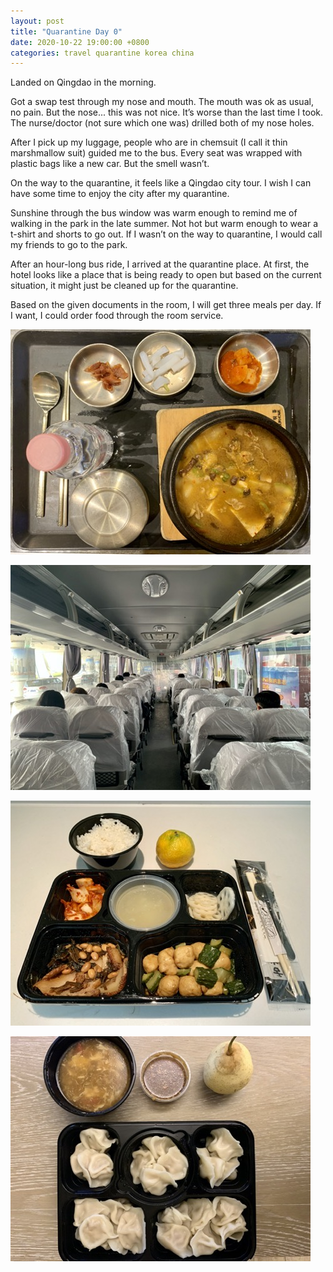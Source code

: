 ```yaml
---
layout: post
title: "Quarantine Day 0"
date: 2020-10-22 19:00:00 +0800
categories: travel quarantine korea china
---
```

Landed on Qingdao in the morning. 

Got a swap test through my nose and mouth. The mouth was ok as usual, no pain. But the nose... this was not nice. It’s worse than the last time I took. The nurse/doctor (not sure which one was) drilled both of my nose holes.

After I pick up my luggage, people who are in chemsuit (I call it thin marshmallow suit) guided me to the bus. Every seat was wrapped with plastic bags like a new car. But the smell wasn’t.

On the way to the quarantine, it feels like a Qingdao city tour. I wish I can have some time to enjoy the city after my quarantine.

Sunshine through the bus window was warm enough to remind me of walking in the park in the late summer. Not hot but warm enough to wear a t-shirt and shorts to go out. If I wasn’t on the way to quarantine, I would call my friends to go to the park.

After an hour-long bus ride, I arrived at the quarantine place. At first, the hotel looks like a place that is being ready to open but based on the current situation, it might just be cleaned up for the quarantine.

Based on the given documents in the room, I will get three meals per day. If I want, I could order food through the room service.

![Breakfast at the airport](/pics/2020-10-22-1.jpg)

![Inside of the bus to the quarantine facility](/pics/2020-10-22-2.jpg)

![Late lunch in quarantine facility](/pics/2020-10-22-3.jpg)

![Dinner in quarantine facility](/pics/2020-10-22-4.jpg)
